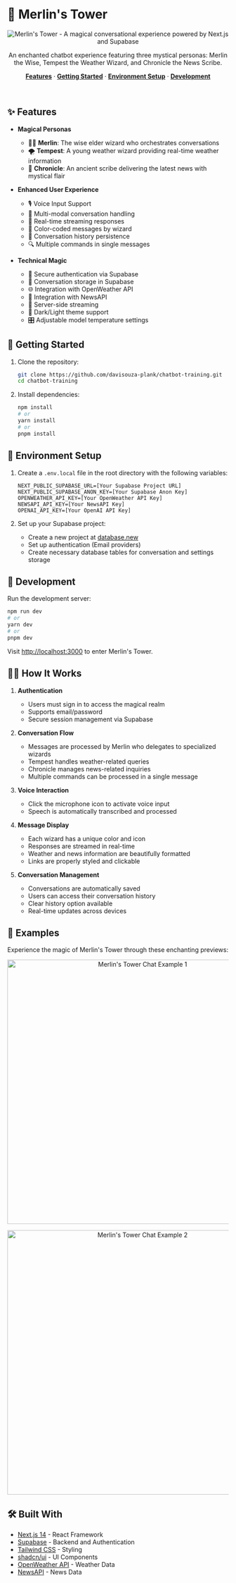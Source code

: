 # 🏰 Merlin's Tower

<p align="center">
  <img alt="Merlin's Tower - A magical conversational experience powered by Next.js and Supabase" src="https://demo-nextjs-with-supabase.vercel.app/opengraph-image.png">
</p>

<p align="center">
  An enchanted chatbot experience featuring three mystical personas: Merlin the Wise, Tempest the Weather Wizard, and Chronicle the News Scribe.
</p>

<p align="center">
  <a href="#features"><strong>Features</strong></a> ·
  <a href="#getting-started"><strong>Getting Started</strong></a> ·
  <a href="#environment-setup"><strong>Environment Setup</strong></a> ·
  <a href="#development"><strong>Development</strong></a>
</p>
<br/>

## ✨ Features

- **Magical Personas**
  - 🧙‍♂️ **Merlin**: The wise elder wizard who orchestrates conversations
  - 🌪️ **Tempest**: A young weather wizard providing real-time weather information
  - 📜 **Chronicle**: An ancient scribe delivering the latest news with mystical flair

- **Enhanced User Experience**
  - 🎙️ Voice Input Support
  - 💬 Multi-modal conversation handling
  - 🔄 Real-time streaming responses
  - 🎨 Color-coded messages by wizard
  - 📝 Conversation history persistence
  - 🔍 Multiple commands in single messages

- **Technical Magic**
  - 🔐 Secure authentication via Supabase
  - 💾 Conversation storage in Supabase
  - 🌐 Integration with OpenWeather API
  - 📰 Integration with NewsAPI
  - 🎯 Server-side streaming
  - 🌙 Dark/Light theme support
  - 🎛️ Adjustable model temperature settings

## 🚀 Getting Started

1. Clone the repository:
   ```bash
   git clone https://github.com/davisouza-plank/chatbot-training.git
   cd chatbot-training
   ```

2. Install dependencies:
   ```bash
   npm install
   # or
   yarn install
   # or
   pnpm install
   ```

## 🔮 Environment Setup

1. Create a `.env.local` file in the root directory with the following variables:
   ```
   NEXT_PUBLIC_SUPABASE_URL=[Your Supabase Project URL]
   NEXT_PUBLIC_SUPABASE_ANON_KEY=[Your Supabase Anon Key]
   OPENWEATHER_API_KEY=[Your OpenWeather API Key]
   NEWSAPI_API_KEY=[Your NewsAPI Key]
   OPENAI_API_KEY=[Your OpenAI API Key]
   ```

2. Set up your Supabase project:
   - Create a new project at [database.new](https://database.new)
   - Set up authentication (Email providers)
   - Create necessary database tables for conversation and settings storage

## 💫 Development

Run the development server:

```bash
npm run dev
# or
yarn dev
# or
pnpm dev
```

Visit [http://localhost:3000](http://localhost:3000) to enter Merlin's Tower.

## 🧙‍♂️ How It Works

1. **Authentication**
   - Users must sign in to access the magical realm
   - Supports email/password
   - Secure session management via Supabase

2. **Conversation Flow**
   - Messages are processed by Merlin who delegates to specialized wizards
   - Tempest handles weather-related queries
   - Chronicle manages news-related inquiries
   - Multiple commands can be processed in a single message

3. **Voice Interaction**
   - Click the microphone icon to activate voice input
   - Speech is automatically transcribed and processed

4. **Message Display**
   - Each wizard has a unique color and icon
   - Responses are streamed in real-time
   - Weather and news information are beautifully formatted
   - Links are properly styled and clickable

5. **Conversation Management**
   - Conversations are automatically saved
   - Users can access their conversation history
   - Clear history option available
   - Real-time updates across devices

## 📸 Examples

Experience the magic of Merlin's Tower through these enchanting previews:

<p align="center">
  <img alt="Merlin's Tower Chat Example 1" src="app/chat_1.png" width="600">
</p>

<p align="center">
  <img alt="Merlin's Tower Chat Example 2" src="app/chat_2.png" width="600">
</p>

## 🛠️ Built With

- [Next.js 14](https://nextjs.org/) - React Framework
- [Supabase](https://supabase.com/) - Backend and Authentication
- [Tailwind CSS](https://tailwindcss.com) - Styling
- [shadcn/ui](https://ui.shadcn.com/) - UI Components
- [OpenWeather API](https://openweathermap.org/api) - Weather Data
- [NewsAPI](https://newsapi.org/) - News Data
